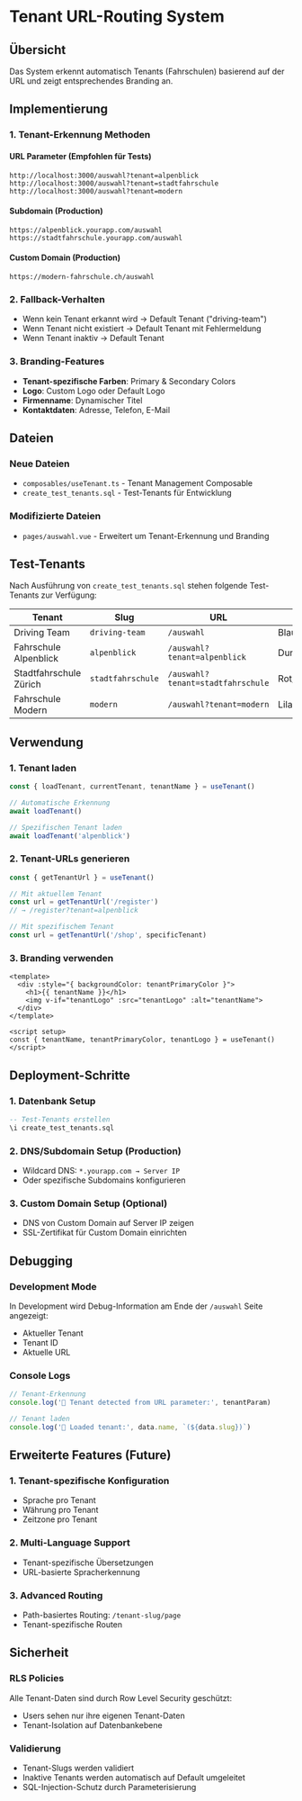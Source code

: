 # Tenant URL-Routing System

## Übersicht
Das System erkennt automatisch Tenants (Fahrschulen) basierend auf der URL und zeigt entsprechendes Branding an.

## Implementierung

### 1. Tenant-Erkennung Methoden

#### URL Parameter (Empfohlen für Tests)
```
http://localhost:3000/auswahl?tenant=alpenblick
http://localhost:3000/auswahl?tenant=stadtfahrschule
http://localhost:3000/auswahl?tenant=modern
```

#### Subdomain (Production)
```
https://alpenblick.yourapp.com/auswahl
https://stadtfahrschule.yourapp.com/auswahl
```

#### Custom Domain (Production)
```
https://modern-fahrschule.ch/auswahl
```

### 2. Fallback-Verhalten
- Wenn kein Tenant erkannt wird → Default Tenant ("driving-team")
- Wenn Tenant nicht existiert → Default Tenant mit Fehlermeldung
- Wenn Tenant inaktiv → Default Tenant

### 3. Branding-Features
- **Tenant-spezifische Farben**: Primary & Secondary Colors
- **Logo**: Custom Logo oder Default Logo
- **Firmenname**: Dynamischer Titel
- **Kontaktdaten**: Adresse, Telefon, E-Mail

## Dateien

### Neue Dateien
- `composables/useTenant.ts` - Tenant Management Composable
- `create_test_tenants.sql` - Test-Tenants für Entwicklung

### Modifizierte Dateien
- `pages/auswahl.vue` - Erweitert um Tenant-Erkennung und Branding

## Test-Tenants

Nach Ausführung von `create_test_tenants.sql` stehen folgende Test-Tenants zur Verfügung:

| Tenant | Slug | URL | Farben |
|--------|------|-----|---------|
| Driving Team | `driving-team` | `/auswahl` | Blau/Grün |
| Fahrschule Alpenblick | `alpenblick` | `/auswahl?tenant=alpenblick` | Dunkelblau/Grün |
| Stadtfahrschule Zürich | `stadtfahrschule` | `/auswahl?tenant=stadtfahrschule` | Rot/Orange |
| Fahrschule Modern | `modern` | `/auswahl?tenant=modern` | Lila/Smaragd |

## Verwendung

### 1. Tenant laden
```typescript
const { loadTenant, currentTenant, tenantName } = useTenant()

// Automatische Erkennung
await loadTenant()

// Spezifischen Tenant laden
await loadTenant('alpenblick')
```

### 2. Tenant-URLs generieren
```typescript
const { getTenantUrl } = useTenant()

// Mit aktuellem Tenant
const url = getTenantUrl('/register')
// → /register?tenant=alpenblick

// Mit spezifischem Tenant
const url = getTenantUrl('/shop', specificTenant)
```

### 3. Branding verwenden
```vue
<template>
  <div :style="{ backgroundColor: tenantPrimaryColor }">
    <h1>{{ tenantName }}</h1>
    <img v-if="tenantLogo" :src="tenantLogo" :alt="tenantName">
  </div>
</template>

<script setup>
const { tenantName, tenantPrimaryColor, tenantLogo } = useTenant()
</script>
```

## Deployment-Schritte

### 1. Datenbank Setup
```sql
-- Test-Tenants erstellen
\i create_test_tenants.sql
```

### 2. DNS/Subdomain Setup (Production)
- Wildcard DNS: `*.yourapp.com → Server IP`
- Oder spezifische Subdomains konfigurieren

### 3. Custom Domain Setup (Optional)
- DNS von Custom Domain auf Server IP zeigen
- SSL-Zertifikat für Custom Domain einrichten

## Debugging

### Development Mode
In Development wird Debug-Information am Ende der `/auswahl` Seite angezeigt:
- Aktueller Tenant
- Tenant ID
- Aktuelle URL

### Console Logs
```javascript
// Tenant-Erkennung
console.log('🏢 Tenant detected from URL parameter:', tenantParam)

// Tenant laden
console.log('🏢 Loaded tenant:', data.name, `(${data.slug})`)
```

## Erweiterte Features (Future)

### 1. Tenant-spezifische Konfiguration
- Sprache pro Tenant
- Währung pro Tenant
- Zeitzone pro Tenant

### 2. Multi-Language Support
- Tenant-spezifische Übersetzungen
- URL-basierte Spracherkennung

### 3. Advanced Routing
- Path-basiertes Routing: `/tenant-slug/page`
- Tenant-spezifische Routen

## Sicherheit

### RLS Policies
Alle Tenant-Daten sind durch Row Level Security geschützt:
- Users sehen nur ihre eigenen Tenant-Daten
- Tenant-Isolation auf Datenbankebene

### Validierung
- Tenant-Slugs werden validiert
- Inaktive Tenants werden automatisch auf Default umgeleitet
- SQL-Injection-Schutz durch Parameterisierung
